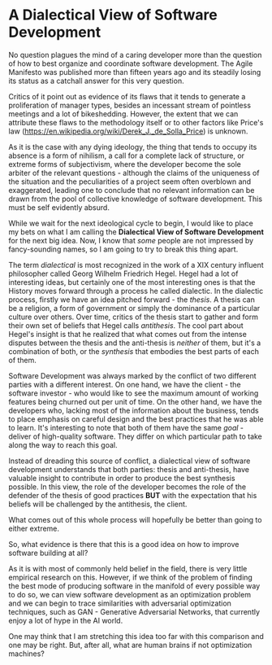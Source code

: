# A Dialectical View of Software Development

No question plagues the mind of a caring developer more than the question of how to best organize and coordinate software development.
The Agile Manifesto was published more than fifteen years ago and its steadily losing its status as a catchall answer for this very question.

Critics of it point out as evidence of its flaws that it tends to generate a proliferation of manager types, besides an incessant stream of pointless meetings and a lot of bikeshedding. However, the extent that we can attribute these flaws to the methodology itself or to other factors like Price's law (https://en.wikipedia.org/wiki/Derek_J._de_Solla_Price) is unknown.

As it is the case with any dying ideology, the thing that tends to occupy its absence is a form of nihilism, a call for a complete lack of structure, or extreme forms of subjectivism, where the developer become the sole arbiter of the relevant questions - although the claims of the uniqueness of the situation and the peculiarities of a project seem often overblown and exaggerated, leading one to conclude that no relevant information can be drawn from the pool of collective knowledge of software development. This must be self evidently absurd.

While we wait for the next ideological cycle to begin, I would like to place my bets on what I am calling the **Dialectical View of Software Development** for the next big idea. Now, I know that _some_ people are not impressed by fancy-sounding names, so I am going to try to break this thing apart.

The term *dialectical* is most recognized in the work of a XIX century influent philosopher called Georg Wilhelm Friedrich Hegel. Hegel had a lot of interesting ideas, but certainly one of the most interesting ones is that the History moves forward through a process he called dialectic. In the dialectic process, firstly we have an idea pitched forward - the *thesis*. A thesis can be a religion, a form of government or simply the dominance of a particular culture over others. Over time, critics of the thesis start to gather and form their own set of beliefs that Hegel calls *antithesis*. The cool part about Hegel's insight is that he realized that what comes out from the intense disputes between the thesis and the anti-thesis is *neither* of them, but it's a combination of both, or the *synthesis* that embodies the best parts of each of them.

Software Development was always marked by the conflict of two different parties with a different interest. On one hand, we have the client - the software investor - who would like to see the maximum amount of working features being churned out per unit of time. On the other hand, we have the developers who, lacking most of the information about the business, tends to place emphasis on careful design and the best practices that he was able to learn. It's interesting to note that both of them have the same _goal_ - deliver of high-quality software. They differ on which particular path to take along the way to reach this goal.

Instead of dreading this source of conflict, a dialectical view of software development understands that both parties: thesis and anti-thesis, have valuable insight to contribute in order to produce the best synthesis possible. In this view, the role of the developer becomes the role of the defender of the thesis of good practices **BUT** with the expectation that his beliefs will be challenged by the antithesis, the client.

What comes out of this whole process will hopefully be better than going to either extreme.

So, what evidence is there that this is a good idea on how to improve software building at all? 

As it is with most of commonly held belief in the field, there is very little empirical research on this. However, if we think of the problem of finding the best mode of producing software in the manifold of every possible way to do so, we can view software development as an optimization problem and we can begin to trace similarities with adversarial optimization techniques, such as GAN - Generative Adversarial Networks, that currently enjoy a lot of hype in the AI world. 

One may think that I am stretching this idea too far with this comparison and one may be right. But, after all, what are human brains if not optimization machines? 
